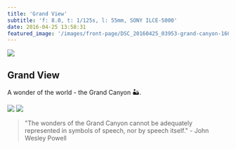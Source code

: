 ```yaml
---
title: 'Grand View'
subtitle: 'f: 8.0, t: 1/125s, l: 55mm, SONY ILCE-5000'
date: 2016-04-25 13:58:31
featured_image: '/images/front-page/DSC_20160425_03953-grand-canyon-1600x1100.jpg'
---
```


![](/images/front-page/DSC_20160425_03953-grand-canyon-1600x1100.jpg)

## Grand View
A wonder of the world - the Grand Canyon 🏜.


<div class="gallery" data-columns="3">
	<img src="/images/2016-04/IMG_20160425_145642-grand-canyon-panorama-2200x1100.jpg">
	<img src="/images/2016-04/IMG_20160425_151025-grand-canyon-focus-view-1600x1200.jpg">
</div>

> "The wonders of the Grand Canyon cannot be adequately represented in symbols of speech, nor by speech itself." - John Wesley Powell